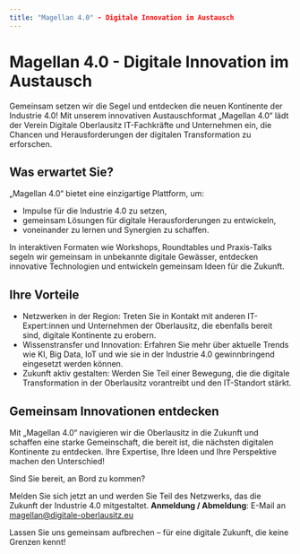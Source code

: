```yaml
---
title: "Magellan 4.0" - Digitale Innovation im Austausch
---
```


# Magellan 4.0 - Digitale Innovation im Austausch

Gemeinsam setzen wir die Segel und entdecken die neuen Kontinente der Industrie 4.0! Mit unserem innovativen Austauschformat „Magellan 4.0“ lädt der Verein Digitale Oberlausitz IT-Fachkräfte und Unternehmen ein, die Chancen und Herausforderungen der digitalen Transformation zu erforschen.

## Was erwartet Sie?

„Magellan 4.0“ bietet eine einzigartige Plattform, um:

- Impulse für die Industrie 4.0 zu setzen,
- gemeinsam Lösungen für digitale Herausforderungen zu entwickeln,
- voneinander zu lernen und Synergien zu schaffen.

In interaktiven Formaten wie Workshops, Roundtables und Praxis-Talks segeln wir gemeinsam in unbekannte digitale Gewässer, entdecken innovative Technologien und entwickeln gemeinsam Ideen für die Zukunft.

## Ihre Vorteile

- Netzwerken in der Region: Treten Sie in Kontakt mit anderen IT-Expert:innen und Unternehmen der Oberlausitz, die ebenfalls bereit sind, digitale Kontinente zu erobern.
- Wissenstransfer und Innovation: Erfahren Sie mehr über aktuelle Trends wie KI, Big Data, IoT und wie sie in der Industrie 4.0 gewinnbringend eingesetzt werden können.
- Zukunft aktiv gestalten: Werden Sie Teil einer Bewegung, die die digitale Transformation in der Oberlausitz vorantreibt und den IT-Standort stärkt.

## Gemeinsam Innovationen entdecken

Mit „Magellan 4.0“ navigieren wir die Oberlausitz in die Zukunft und schaffen eine starke Gemeinschaft, die bereit ist, die nächsten digitalen Kontinente zu entdecken. Ihre Expertise, Ihre Ideen und Ihre Perspektive machen den Unterschied!

Sind Sie bereit, an Bord zu kommen?

Melden Sie sich jetzt an und werden Sie Teil des Netzwerks, das die Zukunft der Industrie 4.0 mitgestaltet.
**Anmeldung / Abmeldung**: E-Mail an magellan@digitale-oberlausitz.eu

Lassen Sie uns gemeinsam aufbrechen – für eine digitale Zukunft, die keine Grenzen kennt!
